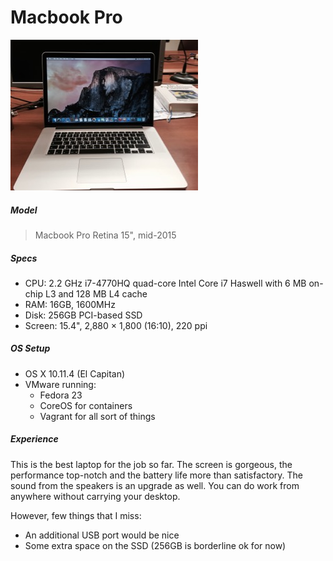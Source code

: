 Macbook Pro
===========

![macbook_pro](./images/macbook15.jpg)


##### Model
> Macbook Pro Retina 15", mid-2015

##### Specs

* CPU: 2.2 GHz i7-4770HQ quad-core Intel Core i7 Haswell with 6 MB on-chip L3 and 128 MB L4 cache
* RAM: 16GB, 1600MHz
* Disk: 256GB PCI-based SSD
* Screen: 15.4", 2,880 × 1,800 (16:10), 220 ppi

##### OS Setup

* OS X 10.11.4 (El Capitan)
* VMware running:
  * Fedora 23
  * CoreOS for containers
  * Vagrant for all sort of things

##### Experience

This is the best laptop for the job so far. The screen is gorgeous, the performance top-notch and
the battery life more than satisfactory. The sound from the speakers is an upgrade as well. You can
do work from anywhere without carrying your desktop.

However, few things that I miss:
* An additional USB port would be nice
* Some extra space on the SSD (256GB is borderline ok for now)
